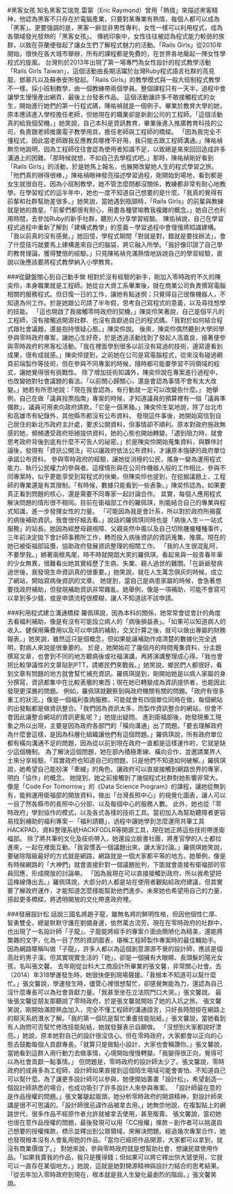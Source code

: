 #黑客女孩
   知名黑客艾瑞克.雷蒙（Eric Raymond）曾用「熱情」來描述黑客精神，他認為黑客不只存在於電腦產業，只要對某專業有熱情，每個人都可以成為「黑客」。更要強調的是，黑客一辭並非男性專利，女性一樣可以利用程式，成為各領域發光發熱的「黑客女孩」。
 傳統印象中，女性往往被認為程式能力較弱的族群，以致在芬蘭便發起了讓女生們了解程式魅力的活動。「Rails Girls」從2010年開始，很快在各大城市舉辦，所有的課程都是免費的，在世界各地颳起一陣女性學程式的旋風。
 台灣則於2013年出現了第一場專門為女性設計的程式教學活動「Rails Girls Taiwan」，這個活動由長期活躍於台灣Ruby程式語言社群的高見龍、鄧慕凡以及蘇泰安所發起。「Rails Girls」的教學模式與一般大班制程式教學不一樣，採小班制教學，由一個教練帶兩個學員。整個課程只有一天半，過程中會讓學生慢慢產出網頁，最後上台發表作品。
 這個活動讓許多不敢接觸程式的女生，開始進行她們的第一行程式碼，陳祐禎就是一個例子。畢業於教育大學的她，原本應該進入學校擔任老師，但她現在的職業卻是新創公司的工程師。「這個活動真的給我個契機，」她笑說，自己本科是資訊教育，畢業後進入推廣教育科技的公司，負責跟老師推廣電子教學用具，擔任老師與工程師的橋樑。
 「因為我完全不懂程式，因此當老師跟我反應教具哪裡不好用，我只能去跟工程師溝通。」陳祐禎無奈地說明，因為工程師往往會認為使用者知識不足，以致總是來來回回造成許多溝通上的困難。「那時候就想，不如自己去學程式吧。」那時，陳祐禎剛好看到「Rails Girls」的活動，於是她馬上報名，也展開改變她人生的程式學習之旅。
 「他們真的辦得很棒，」陳祐禎眼神發亮描述學習過程，剛開始到場地，看到都是女生就很自在。因為小班制教學，她不管怎麼問都沒關係，教練都非常有耐心地教學。在學習程式的這半年中，她也一度不知道自己想要的是什麼。「我真的覺得有前輩和社群幫助差很多。」她笑說，當她遇到瓶頸時，「Rails Girls」的前輩與教練就是她的救星。「前輩們都很有耐心，用盡各種譬喻教我複雜的概念。」她自己也利用時間，去參加Ruby的新手社群，聽別人分享學習經驗。
 陳佑禎說，自己在學習程式過程中重新了解到「建構式教學」的意義－學習過程中會慢慢將知識建構。「我以前真的沒有感覺。」她回憶，學程式期間「對就是對，錯就是要找辦法」，會了什麼技巧就要馬上建構進來自己的腦袋，將它融入所學。「我好像印證了自己學的教育理論，獲得雙倍的經驗。」只見陳祐禎充滿熱情地訴說自己的學習經驗，直說以後應該要將程式教學納入小學教育。
 
 ###從鍵盤關心到自己動手做
 相對於沒有經驗的新手，剛加入零時政府不久的陳奕伶，本身職業就是工程師。她從台大資工系畢業後，就在商業公司負責撰寫電腦相關的服務程式。但日復一日的工作，讓她有點迷惘；只覺得自己很像機器人，不知道為何工作。於是她跟公司請了半年假，思考自己寫程式的意義，以及尋找想學的技能。
 「這也開啟了我接觸零時政府的契機。」陳奕伶笑著說，自己是個平凡的工程師，沒有接觸過開源社群、也沒有貢獻過自己的程式碼。「我對於如何結合程式跟社會議題，還是抱持懷疑心態。」陳奕伶說。
 後來，陳奕伶偶然聽到大學同學參與零時政府專案，讓她心生好奇，於是透過活動找到了發起人高嘉良，接著便參與零時政府的黑客松活動。「我在裡面學到很多以前沒有寫過的技術，邊寫邊看到成果，很有成就感。」陳奕伶提到，之前她在公司是寫電腦程式，從來沒有碰過網頁前端製作等技術，但在參與不同專案的時候，隨時都可能要學習不同領域的程式，讓她覺得很有挑戰性。
 除了增加技術知識外，陳奕伶說在專案進行過程中，也改變她對社會議題的看法。「以前關心歸關心，還是會認為事情不會有太大改變。」她若有所思地說：「現在我會認為，有行動就一定可以改變些什麼。」
 她舉例，自己在做「議員投票指南」專案的時候，才知道議員的預算裡有一個「議員準備款」，議員可用來向政府請款。「它是一個黑箱。」陳奕伶生氣地說，除了台北市和高雄市有紀錄外，其他縣市都沒有公布資料。
 發現這件事後，她開始寫信到自己居住的新北市政府主計處，要求公開資料，但事情卻不順利。原本對政府施政無感的她，頻頻遭受政府拒絕提供資料，她的心態也開始轉變。「遇到阻力時，就會思考政府背後到底有什麼不可告人的祕密。」於是陳奕伶開始蒐集資料，與夥伴討論後，發現有「資訊公開法」可以讓政府依法公布資料，才讓原本強硬的政府單位承諾公布資料。
 參與零時政府的經驗，讓她從消極的公民，搖身一變為運用程式能力、執行公民權力的參與者。這樣情形與在公司作機器人般的工作相比，參與不同專案時，似乎更能享受到寫程式的快樂。但陳奕伶也提到，在挖掘議題上，工程師的專業還是有其限制。「有時候，數據只能看到一些表象。」陳奕伶認為，如果要真正看到問題的核心，還是需要不同專家一起討論合作。
 其實，每個人應用程式解決問題的情形很不相同。目前在衛福部工作的羅佩琪，則能結合自己的專業與程式知識，進一步發揮女性的力量。
 「可能因為我是會計系，所以對於政府所揭露的病後補助資訊，我會很仔細去看。」說話的羅佩琪同時也是「病後人生－一站式服務」的站長。她因為經歷母親視障、父親突然中風以及自己切除腫瘤種種事件，三年前決定拋下會計師事務所工作，轉而投入病後資訊的資訊蒐集、推廣。現在的她已被衛福部延攬，協助政府發展資訊整理的相關工作。
 「我的人生很混亂阿，不要學我。」綁著兩根馬尾，時不時就開朗大笑的羅佩琪，看起來與一般青春年華的少女無異，很難看出她其實經歷了生病、失業、親人過世的難關。「在爺爺發病過世後，我發現生命資訊真的很重要。」她笑說，就在人生萬念俱灰的時候，成立了網站，開始寫病後資訊的文章。
 她提到，當自己是病患家屬的時候，會急著想要找政府補助，但發現補助資訊非常雜亂。她舉例，像是一項補助，可能不會寫可以拿到多少錢，或是申請流程很模糊，讓人不知道該不該申請。
 
 ###利用程式建立溝通橋樑
 羅佩琪說，因為本科的關係，她常常會從會計的角度去看福利補助，像是有沒有可能設立病人的「病後損益表」。「如果可以知道病人的收入、健保用藥費用以及可以申請的補助，交叉計算之後，就可以做出專屬的財務報表。」她笑說，雖然這只是個概念，但如果能讓補助作成清楚的數據化完全透明，對病人來說是很重要的。
 於是，她開始花了幾個月的時間蒐集資料，分主題撰寫文章，也會到不同的地方聽病後或社福演講，再將演講整理成心得。「我也會把比較爭議性的文章貼到PTT，請鄉民們來戰我。」她笑說，鄉民們人都很好，看到文章有問題的地方就會幫忙補充資訊。羅佩琪提到，剛開始她是以病人家屬的身分撰寫，資訊都集中在比較表層的東西；現在她已轉變成為資訊提供者，也能因此發現更深層的問題。
 例如，羅佩琪就觀察到與政府機關有關的問題。「政府有很多重工的狀況。」像是一個福利查詢服務，可能就會有四個單位同時在做，每個網站的出發點都是做資訊整合。「我們因為資訊太多，而製作資訊整合的網站，但會不會因此讓整合網站的資訊更亂呢？」她提出疑問。
 進到衛福部後，她發現重工現象之所以出現，主要是因為政府各部門的「橫向溝通」出了問題。「要去理解政府為什麼會這樣，是因為科層化組織讓他們有這個問題。」羅佩琪說，所有政府單位都有橫向溝通不足的問題，因為從以前到現在政府一直都是這樣運作的，它就是缺少這個機制。
 為了解決這個問題，她在部內積極牽線、橫向合作，並邀請業界人士來分享經驗。「其實政府也知道自己的問題，只是他們不知道如何破解。」羅佩琪說，她希望自己能扮演「牽線」的角色。讓政府可以直接接觸到網路世界的專家，明白「協作」的概念。
 她提到，她之前接觸到了幾個程式社群對她影響非常大。像是「Code For Tomorrow」的《Data Science Program》的課程，讓她從無到有，能夠運用衛福部的開放資料，做出「台灣長照中心」的視覺化圖表，讓人可以一目了然各縣市的長照中心分部、以及每個中心的服務人數。
 此外，她也從「零時政府」學到協作的模式，以及各式各樣的技術工具。當初加入為幫助聽障者更容易找到補助的福利專案－「福利請聽」，過程中讓她學到怎麼運用共筆工具HACKPAD、資料整理系統HACKFODLR等開源工具，現在她正將這些技術帶進衛福部。
 除了將共筆的文化及技術帶入，她還設立臉書社團，將產官學的人士都拉進來，一起在裡面互動。「我習慣丟一個議題出來，讓大家討論。」羅佩琪她笑說，要破除階級最好的方式就是網路，網路就是一個大家都平等的地方。她舉例，像是有時候網路的「大神們」就會直接針對一個議題批判，下面就會直接有衛福部的官員回應，形成開放的討論串。
 「因為我現在可以直接接觸到政府，所以我希望把這條線傳出去。」羅佩琪說，大部分的人都是站在使用者觀點給政府建議，但其實要了解政府運作，才能知道怎麼樣能幫助他們進步。未來她也希望用自己的力量，搭起更多橋樑，將透明開放的文化帶進政府裡。
 
 ###發展設計松
 話說三國名將趙子龍，雖無名將的鮮明性格，但因他個性仁厚、智勇雙全，總是默默守護在劉備身邊，依然萬古流芳。現在在零時政府的社群中，也出現了一名設計師「子龍」。子龍能將經手的專案介面由簡陋化為精美，還能將繁雜的文字，化為一目了然的資訊圖表，堪稱工程師製作專案時的最佳輔助手。
 因為網路暱稱叫做「子龍」，許多人都以為這個創意源源不覺的設計師，應該是個高壯的男子漢。但其實現實生活的「她」，卻是一個擁有大眼睛、長頭髮的陽光女孩，名叫張文馨。
 去年剛從台科大工商設計所畢業的張文馨，非常關心社會。去（2014）年318學運發生時，她很快便到現場聲援。「我根本不知道可以幫什麼忙。」張文馨說，學運發生時，儘管心裡很想幫忙，卻感覺無能為力，還認為自己沒什麼專長可以為社會貢獻力量。「我甚至坐在立法院門口大哭。」張文馨說。 
 最後張文馨從朋友那聽說了零時政府，於是張文馨就開始了她的入坑之旅。 張文馨笑說，剛開始滿腔熱血加入，完全不懂工程師的溝通語言，只好長時間掛在網路上的聊天系統潛水了解。「我的第一個坑是幫忙重畫技能貼紙。」張文馨說，當她看到有人詢問可否幫忙修改技能貼紙，她就發聲表示自願做。
 「沒想到大家都說好漂亮。」她說，原本她對自己的設計很沒信心。但在零時政府，大家都會以正向的心態去鼓勵每個人貢獻專長。「就算只是做點小設計，大家也會稱讚你。」張文馨說，當她看到這群人用行動力去做事情，心境開始慢慢轉變。「我變得很正向，覺得可以為社會貢獻一點事情。」
  但問題是，零時政府的設計師太少了。張文馨說，零時政府的成員多為工程師，設計師如果直接到這個陌生場域可能會害怕、不知道自己可以幫什麼。為了讓更多設計師可以參與，她便開始籌畫「設計松」，希望創造一個設計師熟悉的場合，也成功吸引了許多設計人來參與專案。
 「設計師最在意的是作品授權的問題。」張文馨皺起眉頭，她分析零時政府的開源精神，對設計師來講是很不可思議的。「設計師很忌諱作品被拿去用。」她無奈地說，在複製貼上的網路世代，很多作品不經原作者允許就被拿去使用，甚至販賣。
 張文馨說，當初她也很在意作品授權的問題，最後發現可以用「CC授權」條款－創作者可以挑選自己想要的授權條款，標示並釋出到公眾領域，來解決問題。經過幾次專案合作，她也發現根本沒有人會亂用她的作品。「當你已經把作品開源，大家都可以拿到，就沒有商業價值了。」
 對她來說，參與零時政府就是想幫助社會，想讓民眾使用作品。「如果我賣我的作品，我只是獲得錢；但如果可以將它釋出供大眾使用，它就可以一直存在某個地方。」她說，這就是她對開源精神與設計力結合的思考結果。
 「從去年加入零時政府到現在，根本就是我人生變化最劇烈的階段。」張文馨笑說。
